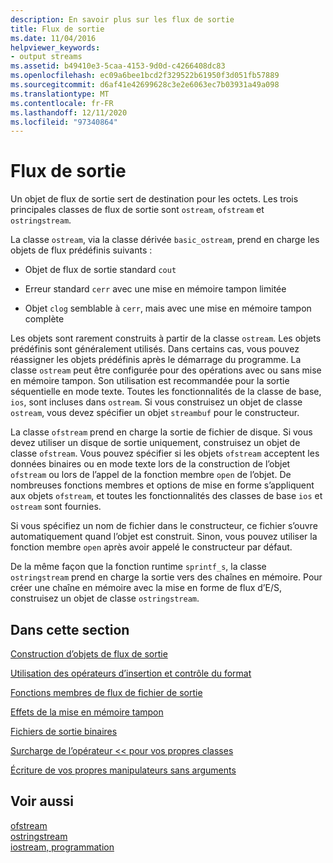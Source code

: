```yaml
---
description: En savoir plus sur les flux de sortie
title: Flux de sortie
ms.date: 11/04/2016
helpviewer_keywords:
- output streams
ms.assetid: b49410e3-5caa-4153-9d0d-c4266408dc83
ms.openlocfilehash: ec09a6bee1bcd2f329522b61950f3d051fb57889
ms.sourcegitcommit: d6af41e42699628c3e2e6063ec7b03931a49a098
ms.translationtype: MT
ms.contentlocale: fr-FR
ms.lasthandoff: 12/11/2020
ms.locfileid: "97340864"
---
```

# <a name="output-streams"></a>Flux de sortie

Un objet de flux de sortie sert de destination pour les octets. Les trois principales classes de flux de sortie sont `ostream`, `ofstream` et `ostringstream`.

La classe `ostream`, via la classe dérivée `basic_ostream`, prend en charge les objets de flux prédéfinis suivants :

- Objet de flux de sortie standard `cout`

- Erreur standard `cerr` avec une mise en mémoire tampon limitée

- Objet `clog` semblable à `cerr`, mais avec une mise en mémoire tampon complète

Les objets sont rarement construits à partir de la classe `ostream`. Les objets prédéfinis sont généralement utilisés. Dans certains cas, vous pouvez réassigner les objets prédéfinis après le démarrage du programme. La classe `ostream` peut être configurée pour des opérations avec ou sans mise en mémoire tampon. Son utilisation est recommandée pour la sortie séquentielle en mode texte. Toutes les fonctionnalités de la classe de base, `ios`, sont incluses dans `ostream`. Si vous construisez un objet de classe `ostream`, vous devez spécifier un objet `streambuf` pour le constructeur.

La classe `ofstream` prend en charge la sortie de fichier de disque. Si vous devez utiliser un disque de sortie uniquement, construisez un objet de classe `ofstream`. Vous pouvez spécifier si les objets `ofstream` acceptent les données binaires ou en mode texte lors de la construction de l’objet `ofstream` ou lors de l’appel de la fonction membre `open` de l’objet. De nombreuses fonctions membres et options de mise en forme s’appliquent aux objets `ofstream`, et toutes les fonctionnalités des classes de base `ios` et `ostream` sont fournies.

Si vous spécifiez un nom de fichier dans le constructeur, ce fichier s’ouvre automatiquement quand l’objet est construit. Sinon, vous pouvez utiliser la fonction membre `open` après avoir appelé le constructeur par défaut.

De la même façon que la fonction runtime `sprintf_s`, la classe `ostringstream` prend en charge la sortie vers des chaînes en mémoire. Pour créer une chaîne en mémoire avec la mise en forme de flux d’E/S, construisez un objet de classe `ostringstream`.

## <a name="in-this-section"></a>Dans cette section

[Construction d’objets de flux de sortie](../standard-library/constructing-output-stream-objects.md)

[Utilisation des opérateurs d’insertion et contrôle du format](../standard-library/using-insertion-operators-and-controlling-format.md)

[Fonctions membres de flux de fichier de sortie](../standard-library/output-file-stream-member-functions.md)

[Effets de la mise en mémoire tampon](../standard-library/effects-of-buffering.md)

[Fichiers de sortie binaires](../standard-library/binary-output-files.md)

[Surcharge de l’opérateur << pour vos propres classes](../standard-library/overloading-the-output-operator-for-your-own-classes.md)

[Écriture de vos propres manipulateurs sans arguments](../standard-library/writing-your-own-manipulators-without-arguments.md)

## <a name="see-also"></a>Voir aussi

[ofstream](../standard-library/basic-ofstream-class.md)\
[ostringstream](../standard-library/basic-ostringstream-class.md)\
[iostream, programmation](../standard-library/iostream-programming.md)
